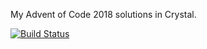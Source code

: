 My Advent of Code 2018 solutions in Crystal.

[![Build Status](https://travis-ci.org/nathanj/advent2018.svg?branch=master)](https://travis-ci.org/nathanj/advent2018)
